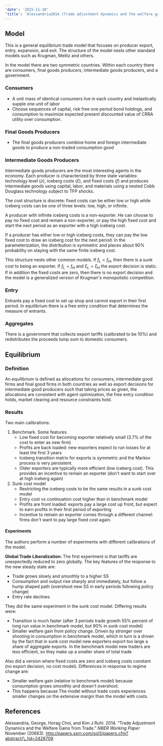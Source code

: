 ```yaml
---
'date': '2015-11-10'
'title': 'Alessandria2014 (Trade adjustment dynamics and the welfare gains from trade)'
---
```


<h2 id="model">Model</h2>
<p>This is a general equilibrium trade model that focuses on producer export, entry, expansion, and exit. The structure of the model nests other standard models such as Krugman, Melitz and others.</p>
<p>In the model there are two symmetric countries. Within each country there are consumers, final goods producers, intermediate goods producers, and a government.</p>
<h3 id="consumers">Consumers</h3>
<ul>
<li>A unit mass of identical consumers live in each country and inelastically supple one unit of labor</li>
<li>Choose sequences of capital, risk free one period bond holdings, and consumption to maximize expected present discounted value of CRRA utility over consumption.</li>
</ul>
<h3 id="final-goods-producers">Final Goods Producers</h3>
<ul>
<li>The final goods producers combine home and foreign intermediate goods to produce a non-traded consumption good</li>
</ul>
<h3 id="intermediate-goods-producers">Intermediate Goods Producers</h3>
<p>Intermediate goods producers are the most interesting agents in the economy. Each producer is characterized by three state variables: technology level (<span class="math inline"><em>z</em></span>), iceberg costs (<span class="math inline"><em>ξ</em></span>), and fixed costs (<span class="math inline"><em>f</em></span>) and produces intermediate goods using capital, labor, and materials using a nested Cobb Douglass technology subject to TFP shocks.</p>
<p>The cost structure is discrete: fixed costs can be either low or high while iceberg costs can be one of three levels: low, high, or infinite.</p>
<p>A producer with infinite iceberg costs is a non-exporter. He can choose to pay no fixed cost and remain a non-exporter, or pay the high fixed cost and start the next period as an exporter with a high iceberg cost.</p>
<p>If a producer has either low or high iceberg costs, they can pay the low fixed cost to draw an iceberg cost for the next period. In the parameterization, the distribution is symmetric and places about 90% probability on staying with the same finite iceberg cost.</p>
<p>This structure nests other common models. If <span class="math inline"><em>f</em><sub><em>L</em></sub> &lt; <em>f</em><sub><em>H</em></sub></span>, then there is a sunk cost to being an exporter. If <span class="math inline"><em>f</em><sub><em>L</em></sub> = <em>f</em><sub><em>H</em></sub></span> and <span class="math inline"><em>ξ</em><sub><em>L</em></sub> = <em>ξ</em><sub><em>H</em></sub></span> the export decision is static. If in addition the fixed costs are zero, then there is no export decision and the model is a generalized version of Krugman's monopolistic competition.</p>
<h3 id="entry">Entry</h3>
<p>Entrants pay a fixed cost to set up shop and cannot export in their first period. In equilibrium there is a free entry condition that determines the measure of entrants.</p>
<h3 id="aggregates">Aggregates</h3>
<p>There is a government that collects export tariffs (calibrated to be 10%) and redistributes the proceeds lump sum to domestic consumers.</p>
<h2 id="equilibrium">Equilibrium</h2>
<h3 id="definition">Definition</h3>
<p>An equilibrium is defined as allocations for consumers, intermediate good firms and final good firms in both countries as well as export decisions for intermediate good producers such that taking prices as given, the allocations are consistent with agent optimization, the free entry condition holds, market clearing and resource constraints hold.</p>
<h3 id="results">Results</h3>
<p>Two main calibrations:</p>
<ol style="list-style-type: decimal">
<li>Benchmark. Some features
<ul>
<li>Low fixed cost for becoming exporter relatively small (3.7% of the cost to enter as new firm)</li>
<li>Profits are back loaded: new exporters expect to run losses for at least the first 3 years</li>
<li>Iceberg transition matrix for exports is symmetric and the Markov process is very persistent.</li>
<li>Older exporters are typically more efficient (low iceberg cost). This provides an incentive to remain an exporter (don't want to start over at high iceberg again)</li>
</ul></li>
<li>Sunk cost model
<ul>
<li>Restricting the iceberg costs to be the same results in a sunk cost model</li>
<li>Entry cost vs continuation cost higher than in benchmark model</li>
<li>Profits are front loaded: exports pay a large cost up front, but expect to earn profits in their first period of exporting</li>
<li>Incentive to remain an exporter comes through a different channel: firms don't want to pay large fixed cost again.</li>
</ul></li>
</ol>
<h4 id="experiments">Experiments</h4>
<p>The authors perform a number of experiments with different calibrations of the model.</p>
<p><strong>Global Trade Liberalization:</strong> The first experiment is that tariffs are unexpectedly reduced to zero globally. The key features of the response to the new steady state are:</p>
<ul>
<li>Trade grows slowly and smoothly to a higher SS</li>
<li>Consumption and output rise sharply and immediately, but follow a hump shaped path (overshoot new SS in early periods following policy change)</li>
<li>Entry rate declines</li>
</ul>
<p>They did the same experiment in the sunk cost model. Differing results were:</p>
<ul>
<li>Transition is much faster (after 3 periods trade growth 55% percent of long run value in benchmark model, but 90% in sunk cost model)</li>
<li>Smaller welfare gain from policy change. Driven by stronger over shooting in consumption in benchmark model, which in turn is a driven by the fact that in sunk cost model new exporters export too large a share of aggregate exports. In the benchmark model new traders are less efficient, so they make up a smaller share of total trade</li>
</ul>
<p>Also did a version where fixed costs are zero and iceberg costs constant (no export decision, no cost model). Differences in response to regime change are:</p>
<ul>
<li>Smaller welfare gain (relative to benchmark model) because consumption grows smoothly and doesn't overshoot.</li>
<li>This happens because The model without trade costs experiences smaller changes on the extensive margin than the model with costs.</li>
</ul>
<h2 id="references" class="unnumbered">References</h2>
<div id="refs" class="references">
<div id="ref-Alessandria2014">
<p>Alessandria, George, Horag Choi, and Kim J Ruhl. 2014. “Trade Adjustment Dynamics and the Welfare Gains from Trade.” <em>NBER Working Paper</em> November (20663). <a href="http://papers.ssrn.com/sol3/papers.cfm?abstract{\_}id=2428709" class="uri">http://papers.ssrn.com/sol3/papers.cfm?abstract{\_}id=2428709</a>.</p>
</div>
</div>


